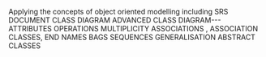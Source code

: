 Applying the concepts of object oriented modelling including
SRS DOCUMENT
CLASS DIAGRAM 
ADVANCED CLASS DIAGRAM---
     ATTRIBUTES
     OPERATIONS
     MULTIPLICITY
     ASSOCIATIONS , ASSOCIATION CLASSES,
     END NAMES
     BAGS
     SEQUENCES
     GENERALISATION
     ABSTRACT CLASSES
